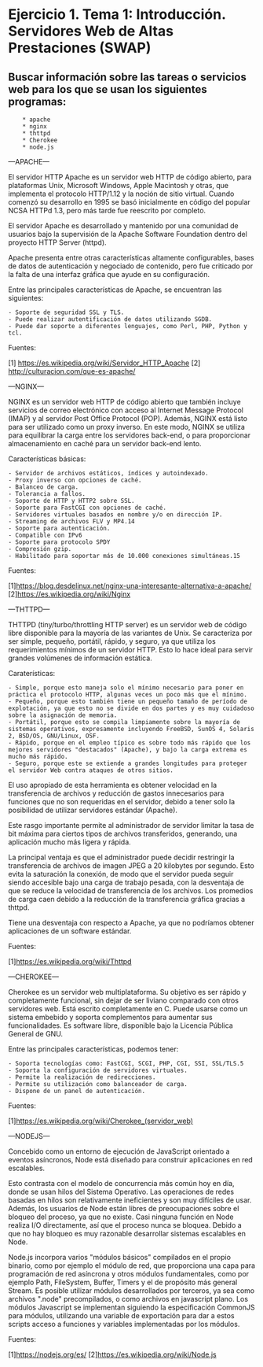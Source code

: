 # Ejercicio 1. Tema 1: Introducción. Servidores Web de Altas Prestaciones (SWAP)
## Buscar información sobre las tareas o servicios web para los que se usan los siguientes programas:                              
                                                                                                                                       
        * apache                                                                                                                        
		* nginx                                                                                                                        
		* thttpd                                                                                                                        
		* Cherokee                                                                                                                      
		* node.js 




—APACHE—

El servidor HTTP Apache es un servidor web HTTP de código abierto, para plataformas Unix, Microsoft Windows, Apple Macintosh y otras, que implementa el protocolo HTTP/1.12 y la noción de sitio virtual. Cuando comenzó su desarrollo en 1995 se basó inicialmente en código del popular NCSA HTTPd 1.3, pero más tarde fue reescrito por completo.

El servidor Apache es desarrollado y mantenido por una comunidad de usuarios bajo la supervisión de la Apache Software Foundation dentro del proyecto HTTP Server (httpd).

Apache presenta entre otras características altamente configurables, bases de datos de autenticación y negociado de contenido, pero fue criticado por la falta de una interfaz gráfica que ayude en su configuración.


Entre las principales características de Apache, se encuentran las siguientes:

    - Soporte de seguridad SSL y TLS.
    - Puede realizar autentificación de datos utilizando SGDB.
    - Puede dar soporte a diferentes lenguajes, como Perl, PHP, Python y tcl.




Fuentes:

[1] https://es.wikipedia.org/wiki/Servidor_HTTP_Apache
[2] http://culturacion.com/que-es-apache/










—NGINX—

NGINX es un servidor web HTTP de código abierto que también incluye servicios de correo electrónico con acceso al Internet Message Protocol (IMAP) y al servidor Post Office Protocol (POP). Además, NGINX está listo para ser utilizado como un proxy inverso. En este modo, NGINX se utiliza para equilibrar la carga entre los servidores back-end, o para proporcionar almacenamiento en caché para un servidor back-end lento.

Características básicas:

	- Servidor de archivos estáticos, índices y autoindexado.
	- Proxy inverso con opciones de caché.
	- Balanceo de carga.
	- Tolerancia a fallos.
	- Soporte de HTTP y HTTP2 sobre SSL.
	- Soporte para FastCGI con opciones de caché.
	- Servidores virtuales basados en nombre y/o en dirección IP.
	- Streaming de archivos FLV y MP4.14
	- Soporte para autenticación.
	- Compatible con IPv6
	- Soporte para protocolo SPDY
	- Compresión gzip.
	- Habilitado para soportar más de 10.000 conexiones simultáneas.15



Fuentes:

[1]https://blog.desdelinux.net/nginx-una-interesante-alternativa-a-apache/
[2]https://es.wikipedia.org/wiki/Nginx











—THTTPD—

THTTPD (tiny/turbo/throttling HTTP server) es un servidor web de código libre disponible para la mayoría de las variantes de Unix. Se caracteriza por ser simple, pequeño, portátil, rápido, y seguro, ya que utiliza los requerimientos mínimos de un servidor HTTP. Esto lo hace ideal para servir grandes volúmenes de información estática.



Caraterísticas:

	- Simple, porque esto maneja solo el mínimo necesario para poner en práctica el protocolo HTTP, algunas veces un poco más que el mínimo.
	- Pequeño, porque esto también tiene un pequeño tamaño de período de explotación, ya que esto no se divide en dos partes y es muy cuidadoso sobre la asignación de memoria.
	- Portátil, porque esto se compila limpiamente sobre la mayoría de sistemas operativos, expresamente incluyendo FreeBSD, SunOS 4, Solaris 2, BSD/OS, GNU/Linux, OSF.
	- Rápido, porque en el empleo típico es sobre todo más rápido que los mejores servidores "destacados" (Apache), y bajo la carga extrema es mucho más rápido.
	- Seguro, porque este se extiende a grandes longitudes para proteger el servidor Web contra ataques de otros sitios.

El uso apropiado de esta herramienta es obtener velocidad en la transferencia de archivos y reducción de gastos innecesarios para funciones que no son requeridas en el servidor, debido a tener solo la posibilidad de utilizar servidores estándar (Apache).

Este rasgo importante permite al administrador de servidor limitar la tasa de bit máxima para ciertos tipos de archivos transferidos, generando, una aplicación mucho más ligera y rápida.

La principal ventaja es que el administrador puede decidir restringir la transferencia de archivos de imagen JPEG a 20 kilobytes por segundo. Esto evita la saturación la conexión, de modo que el servidor pueda seguir siendo accesible bajo una carga de trabajo pesada, con la desventaja de que se reduce la velocidad de transferencia de los archivos. Los promedios de carga caen debido a la reducción de la transferencia gráfica gracias a thttpd.

Tiene una desventaja con respecto a Apache, ya que no podríamos obtener aplicaciones de un software estándar.


Fuentes:

[1]https://es.wikipedia.org/wiki/Thttpd










—CHEROKEE—

Cherokee es un servidor web multiplataforma. Su objetivo es ser rápido y completamente funcional, sin dejar de ser liviano comparado con otros servidores web. Está escrito completamente en C. Puede usarse como un sistema embebido y soporta complementos para aumentar sus funcionalidades. Es software libre, disponible bajo la Licencia Pública General de GNU.

Entre las principales características, podemos tener:

	- Soporta tecnologías como: FastCGI, SCGI, PHP, CGI, SSI, SSL/TLS.5
	- Soporta la configuración de servidores virtuales.
	- Permite la realización de redirecciones.
	- Permite su utilización como balanceador de carga.
	- Dispone de un panel de autenticación.


Fuentes:

[1]https://es.wikipedia.org/wiki/Cherokee_(servidor_web)










—NODEJS—

Concebido como un entorno de ejecución de JavaScript orientado a eventos asíncronos, Node está diseñado para construir aplicaciones en red escalables.

Esto contrasta con el modelo de concurrencia más común hoy en día, donde se usan hilos del Sistema Operativo. Las operaciones de redes basadas en hilos son relativamente ineficientes y son muy difíciles de usar. Además, los usuarios de Node están libres de preocupaciones sobre el bloqueo del proceso, ya que no existe. Casi ninguna función en Node realiza I/O directamente, así que el proceso nunca se bloquea. Debido a que no hay bloqueo es muy razonable desarrollar sistemas escalables en Node.

Node.js incorpora varios "módulos básicos" compilados en el propio binario, como por ejemplo el módulo de red, que proporciona una capa para programación de red asíncrona y otros módulos fundamentales, como por ejemplo Path, FileSystem, Buffer, Timers y el de propósito más general Stream. Es posible utilizar módulos desarrollados por terceros, ya sea como archivos ".node" precompilados, o como archivos en javascript plano. Los módulos Javascript se implementan siguiendo la especificación CommonJS para módulos, utilizando una variable de exportación para dar a estos scripts acceso a funciones y variables implementadas por los módulos.




Fuentes:

[1]https://nodejs.org/es/
[2]https://es.wikipedia.org/wiki/Node.js



				
